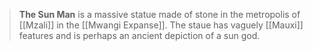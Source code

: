 > **The Sun Man** is a massive statue made of stone in the metropolis of [[Mzali]] in the [[Mwangi Expanse]]. The staue has vaguely [[Mauxi]] features and is perhaps an ancient depiction of a sun god.








